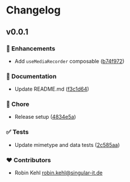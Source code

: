 # Changelog


## v0.0.1


### 🚀 Enhancements

- Add `useMediaRecorder` composable ([b74f972](https://github.com/OrbisK/vue-use-media-recorder/commit/b74f972))

### 📖 Documentation

- Update README.md ([f3c1d64](https://github.com/OrbisK/vue-use-media-recorder/commit/f3c1d64))

### 🏡 Chore

- Release setup ([4834e5a](https://github.com/OrbisK/vue-use-media-recorder/commit/4834e5a))

### ✅ Tests

- Update mimetype and data tests ([2c585aa](https://github.com/OrbisK/vue-use-media-recorder/commit/2c585aa))

### ❤️ Contributors

- Robin Kehl <robin.kehl@singular-it.de>

